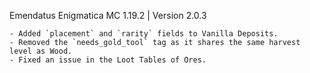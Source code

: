 Emendatus Enigmatica
MC 1.19.2 | Version 2.0.3

    - Added `placement` and `rarity` fields to Vanilla Deposits.
    - Removed the `needs_gold_tool` tag as it shares the same harvest level as Wood.
    - Fixed an issue in the Loot Tables of Ores.

